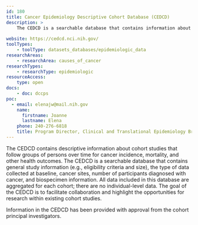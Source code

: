 ```yaml
---
id: 180
title: Cancer Epidemiology Descriptive Cohort Database (CEDCD)
description: >
    The CEDCD is a searchable database that contains information about cohort studies that follow groups of persons over time for cancer incidence, mortality, and other health outcomes. 
    
website: https://cedcd.nci.nih.gov/
toolTypes:
    - toolType: datasets_databases/epidemiologic_data
researchAreas:
    - researchArea: causes_of_cancer
researchTypes:
    - researchType: epidemiologic
resourceAccess:
    type: open
docs:
    - doc: dccps
poc:
  - email: elenajw@mail.nih.gov
    name:
      firstname: Joanne
      lastname: Elena
    phone: 240-276-6818
    title: Program Director, Clinical and Translational Epidemiology Branch
---
```

The CEDCD contains descriptive information about cohort studies that follow groups of persons over time for cancer incidence, mortality, and other health outcomes. The CEDCD is a searchable database that contains general study information (e.g., eligibility criteria and size), the type of data collected at baseline, cancer sites, number of participants diagnosed with cancer, and biospecimen information. All data included in this database are aggregated for each cohort; there are no individual-level data. The goal of the CEDCD is to facilitate collaboration and highlight the opportunities for research within existing cohort studies.

Information in the CEDCD has been provided with approval from the cohort principal investigators. 